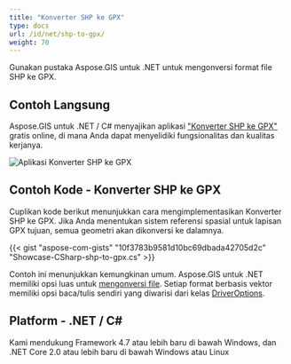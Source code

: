 ```yaml
---
title: "Konverter SHP ke GPX"
type: docs
url: /id/net/shp-to-gpx/
weight: 70
---
```


Gunakan pustaka Aspose.GIS untuk .NET untuk mengonversi format file SHP ke GPX.

## **Contoh Langsung**

Aspose.GIS untuk .NET / C# menyajikan aplikasi ["Konverter SHP ke GPX"](https://products.aspose.app/gis/conversion/shp-to-gpx) gratis online, di mana Anda dapat menyelidiki fungsionalitas dan kualitas kerjanya.

![Aplikasi Konverter SHP ke GPX](conversion.png)

## **Contoh Kode - Konverter SHP ke GPX**

Cuplikan kode berikut menunjukkan cara mengimplementasikan Konverter SHP ke GPX. Jika Anda menentukan sistem referensi spasial untuk lapisan GPX tujuan, semua geometri akan dikonversi ke dalamnya. 

{{< gist "aspose-com-gists" "10f3783b9581d10bc69dbada42705d2c" "Showcase-CSharp-shp-to-gpx.cs" >}}

Contoh ini menunjukkan kemungkinan umum. Aspose.GIS untuk .NET memiliki opsi luas untuk [mengonversi file](https://docs.aspose.com/gis/net/vector-layers/). Setiap format berbasis vektor memiliki opsi baca/tulis sendiri yang diwarisi dari kelas [DriverOptions](https://reference.aspose.com/gis/net/aspose.gis/driveroptions).

## **Platform - .NET / C#**

Kami mendukung Framework 4.7 atau lebih baru di bawah Windows, dan .NET Core 2.0 atau lebih baru di bawah Windows atau Linux

